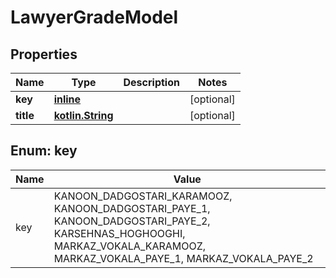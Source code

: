 # LawyerGradeModel

## Properties
Name | Type | Description | Notes
------------ | ------------- | ------------- | -------------
**key** | [**inline**](#KeyEnum) |  |  [optional]
**title** | [**kotlin.String**](.md) |  |  [optional]

<a name="KeyEnum"></a>
## Enum: key
Name | Value
---- | -----
key | KANOON_DADGOSTARI_KARAMOOZ, KANOON_DADGOSTARI_PAYE_1, KANOON_DADGOSTARI_PAYE_2, KARSEHNAS_HOGHOOGHI, MARKAZ_VOKALA_KARAMOOZ, MARKAZ_VOKALA_PAYE_1, MARKAZ_VOKALA_PAYE_2
